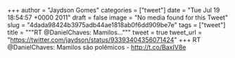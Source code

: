 
+++
author = "Jaydson Gomes"
categories = ["tweet"]
date = "Tue Jul 19 18:54:57 +0000 2011"
draft = false
image = "No media found for this Tweet"
slug = "4dada98424b3975adb44ae1818ab0f6dd909be7e"
tags = ["tweet"]
title = """RT @DanielChaves: Mamilos..."""
tweet = true
tweet_url = "https://twitter.com/jaydson/status/93393404356071424"
+++
RT @DanielChaves: Mamilos são polêmicos - http://t.co/BaxIV8e
